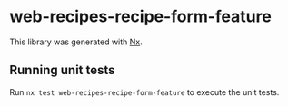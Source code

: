 # web-recipes-recipe-form-feature

This library was generated with [Nx](https://nx.dev).

## Running unit tests

Run `nx test web-recipes-recipe-form-feature` to execute the unit tests.
